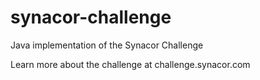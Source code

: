 # synacor-challenge
Java implementation of the Synacor Challenge

Learn more about the challenge at challenge.synacor.com

